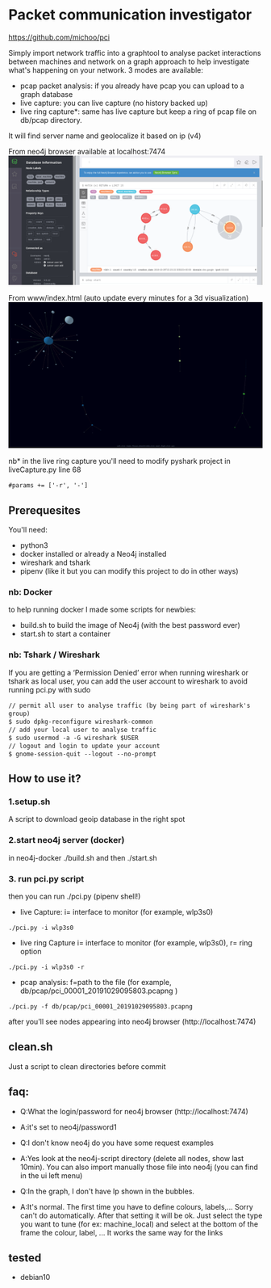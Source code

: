 # Packet communication investigator

https://github.com/michoo/pci

Simply import network traffic into a graphtool to analyse packet interactions between machines and network on a graph approach to help investigate what's happening on your network.
3 modes are available:
- pcap packet analysis: if you already have pcap you can upload to a graph database
- live capture: you can live capture (no history backed up)
- live ring capture*: same has live capture but keep a ring of pcap file on db/pcap directory.

It will find server name and geolocalize it based on ip (v4)

From neo4j browser available at localhost:7474
![Alt text](Screenshot.png?raw=true "PCI ")


From www/index.html (auto update every minutes for a 3d visualization)
![Alt text](Screenshot2.png?raw=true "WWW ")

nb* in the live ring capture you'll need to modify pyshark project in liveCapture.py line 68
```
#params += ['-r', '-']
``` 

## Prerequesites 
You'll need:
 - python3
 - docker installed or already a Neo4j installed
 - wireshark and tshark
 - pipenv (like it but you can modify this project to do in other ways)
 
 
### nb: Docker
to help running docker I made some scripts for newbies:
- build.sh to build the image of Neo4j (with the best password ever)
- start.sh to start a container 

### nb: Tshark / Wireshark
If you are getting a ‘Permission Denied’ error when running wireshark or tshark as local user, you can add the user account to wireshark to avoid running pci.py with sudo
```
// permit all user to analyse traffic (by being part of wireshark's group)
$ sudo dpkg-reconfigure wireshark-common 
// add your local user to analyse traffic
$ sudo usermod -a -G wireshark $USER
// logout and login to update your account
$ gnome-session-quit --logout --no-prompt
```


## How to use it?



### 1.setup.sh
A script to download geoip database in the right spot

### 2.start neo4j server (docker)
in neo4j-docker
./build.sh
and then
./start.sh

### 3. run pci.py script
then you can run ./pci.py (pipenv shell!)
- live Capture: i= interface to monitor (for example, wlp3s0)
```
./pci.py -i wlp3s0
```
- live ring Capture i= interface to monitor (for example, wlp3s0), r= ring option
```
./pci.py -i wlp3s0 -r
```
- pcap analysis: f=path to the file (for example, db/pcap/pci_00001_20191029095803.pcapng )
```
./pci.py -f db/pcap/pci_00001_20191029095803.pcapng
```
after you'll see nodes appearing into neo4j browser (http://localhost:7474)


## clean.sh
Just a script to clean directories before commit

## faq:

- Q:What the login/password for neo4j browser (http://localhost:7474) 
- A:it's set to neo4j/password1


- Q:I don't know neo4j do you have some request examples
- A:Yes look at the neo4j-script directory (delete all nodes, show last 10min). You can also import manually those file into neo4j (you can find in the ui left menu) 


- Q:In the graph, I don't have Ip shown in the bubbles.
- A:It's normal. The first time you have to define colours, labels,... Sorry can't do automatically. After that setting it will be ok. Just select the type you want to tune (for ex: machine_local) and select at the bottom of the frame the colour, label, ... It works the same way for the links


## tested
- debian10